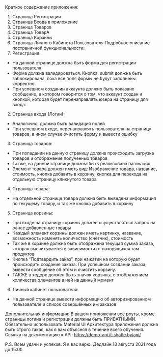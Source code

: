Краткое содержание приложения:
1.	Страница Регистрации
2.	Страница Входа в приложение
3.	Страница Товаров
4.	Страница ТоварА
5.	Страница Корзины
6.	Страница Личного Кабинета Пользователя
Подробное описание постраничной функциональности:
1.	Регистрация:
-	На данной странице должна быть форма для регистрации пользователя.
-	Форма должна валидироваться. Кнопка, submit должна быть заблокирована, пока все поля формы не будут заполнены корректно.
-	При успешном создании аккаунта должно быть показано сообщение, в котором говорится о том, что аккаунт создан и кнопкой, которая будет перенаправлять юзера на страницу для входа.
2.	Страница входа (Логин):
-	Аналогично, должна быть валидация полей 
-	При успешном входе, перенаправлять пользователя на страницу товаров, в ином случае очистить форму и вывести ошибку
3.	Страница товаров:
-	При попадании на данную страницу должна происходить загрузка товаров и отображение полученных товаров
-	Также, на данной странице должна быть реализована пагинация
-	Элемент товара должен иметь вид:  Изображение товара, название, стоимость, кнопка добавить в корзину, кнопка для перехода на отдельную страницу кликнутого товара
4.	Страница товара:
-	На отдельной странице товара должна быть выведена информация по текущему товару, и так же кнопка добавить в корзину
5.	Страница корзины:
-	При входе на страницу корзины должен осуществляться запрос на ранее добавленные товары
-	Каждый элемент корзины должен иметь картинку, название, возможность изменять количество (счётчик),  стоимость
-	Так же в корзине должна быть отображена текущая сумма заказа, которая высчитывается в зависимости от находящихся там продуктов
-	Кнопка “Подтвердить заказ”, при нажатии на которую будет происходить создание заказа. При успешном создании заказа, вывести сообщение об этом и очистить корзину. 
-	ТАКЖЕ в хедере должен быть значок корзины, с отображением количества элементов в ней на данный момент
6.	Личный кабинет пользователя: 
-	На данной странице вывести информацию об авторизированном пользователе и список совершённых им заказов

Дополнительная информация:
В вашем приложении все роуты, кроме страницы логина и регистрации должны быть ПРИВАТНЫМИ.
Обязательно использовать Material UI
Архитектура приложения должна быть строго такая, как я вам объяснял в течение всего обучения.
Ссылка на документацию к API: https://demo-api.it-shatle.by/api/

P.S. Всем удачи и успехов. Я в вас верю. Дедлайн 13 августа 2021 года до 15:00.

